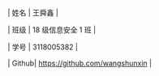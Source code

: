 | 姓名 | 王舜鑫 |

| 班级 | 18 级信息安全 1 班 |

| 学号 | 3118005382  |

| Github| https://github.com/wangshunxin |
